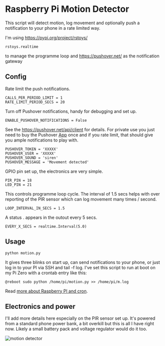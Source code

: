 # Raspberry Pi Motion Detector

This script will detect motion, log movement and optionally push a notification to your phone in a rate limited way. 

I'm using https://pypi.org/project/rstoys/ 

```
rstoys.realtime
```

to manage the programme loop and https://pushover.net/ as the notification gateway


## Config


Rate limit the push notifications.

```
CALLS_PER_PERIOD_LIMIT = 1
RATE_LIMIT_PERIOD_SECS = 20
```

Turn off Pushover notifications, handy for debugging and set up.

```
ENABLE_PUSHOVER_NOTIFICATIONS = False
```

See the https://pushover.net/api/client for details. For private use you just need to buy the Pushover [App](https://pushover.net/) once and if you rate limit, that should give you ample notifications to play with.

```
PUSHOVER_TOKEN = 'XXXXX'
PUSHOVER_USER = 'XXXXX'
PUSHOVER_SOUND = 'siren'
PUSHOVER_MESSAGE = 'Movement detected'
```

GPIO pin set up, the electronics are very simple.

```
PIR_PIN = 18
LED_PIN = 21
```

This controls programme loop cycle. The interval of 1.5 secs helps with over reporting of the PIR sensor which can log movement many times / second.

```
LOOP_INTERVAL_IN_SECS = 1.5
```

A status . appears in the outout every 5 secs. 

```
EVERY_X_SECS = realtime.Interval(5.0)
```


## Usage


```
python motion.py
```

It gives three blinks on start up, can send notifications to your phone, or just log in to your PI via SSH and tail -f log. I've set this script to run at boot on my Pi Zero with a crontab entry like this:

```
@reboot sudo python /home/pi/motion.py >> /home/pi/m.log
```

Read [more about Raspberry PI and cron](https://www.raspberrypi.org/documentation/linux/usage/cron.md).


## Electronics and power

I'll add more details here especially on the PIR sensor set up. It's powered from a standard phone power bank, a bit overkill but this is all I have right now. Likely a small battery pack and voltage regulator would do it too.

![motion detector](https://github.com/klasharr/Raspberry-Pi/blob/master/motion_detection/IMG_20200302_065934654.png)
